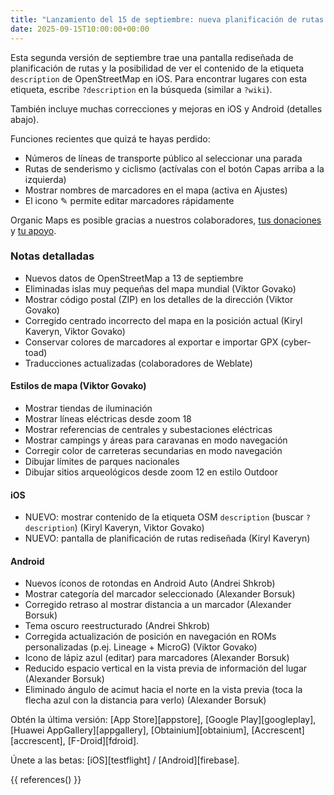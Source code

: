 ```yaml
---
title: "Lanzamiento del 15 de septiembre: nueva planificación de rutas y descripciones OSM"
date: 2025-09-15T10:00:00+00:00
---
```


Esta segunda versión de septiembre trae una pantalla rediseñada de planificación de rutas y la posibilidad de ver el contenido de la etiqueta `description` de OpenStreetMap en iOS. Para encontrar lugares con esta etiqueta, escribe `?description` en la búsqueda (similar a `?wiki`).

También incluye muchas correcciones y mejoras en iOS y Android (detalles abajo).

Funciones recientes que quizá te hayas perdido:
- Números de líneas de transporte público al seleccionar una parada
- Rutas de senderismo y ciclismo (actívalas con el botón Capas arriba a la izquierda)
- Mostrar nombres de marcadores en el mapa (activa en Ajustes)
- El icono ✎ permite editar marcadores rápidamente

Organic Maps es posible gracias a nuestros colaboradores, [tus donaciones](@/donate/index.es.md) y [tu apoyo](@/contribute/index.md).

### Notas detalladas

- Nuevos datos de OpenStreetMap a 13 de septiembre
- Eliminadas islas muy pequeñas del mapa mundial (Viktor Govako)
- Mostrar código postal (ZIP) en los detalles de la dirección (Viktor Govako)
- Corregido centrado incorrecto del mapa en la posición actual (Kiryl Kaveryn, Viktor Govako)
- Conservar colores de marcadores al exportar e importar GPX (cyber-toad)
- Traducciones actualizadas (colaboradores de Weblate)

#### Estilos de mapa (Viktor Govako)

- Mostrar tiendas de iluminación
- Mostrar líneas eléctricas desde zoom 18
- Mostrar referencias de centrales y subestaciones eléctricas
- Mostrar campings y áreas para caravanas en modo navegación
- Corregir color de carreteras secundarias en modo navegación
- Dibujar límites de parques nacionales
- Dibujar sitios arqueológicos desde zoom 12 en estilo Outdoor

#### iOS

- NUEVO: mostrar contenido de la etiqueta OSM `description` (buscar `?description`) (Kiryl Kaveryn, Viktor Govako)
- NUEVO: pantalla de planificación de rutas rediseñada (Kiryl Kaveryn)

#### Android

- Nuevos íconos de rotondas en Android Auto (Andrei Shkrob)
- Mostrar categoría del marcador seleccionado (Alexander Borsuk)
- Corregido retraso al mostrar distancia a un marcador (Alexander Borsuk)
- Tema oscuro reestructurado (Andrei Shkrob)
- Corregida actualización de posición en navegación en ROMs personalizadas (p.ej. Lineage + MicroG) (Viktor Govako)
- Icono de lápiz azul (editar) para marcadores (Alexander Borsuk)
- Reducido espacio vertical en la vista previa de información del lugar (Alexander Borsuk)
- Eliminado ángulo de acimut hacia el norte en la vista previa (toca la flecha azul con la distancia para verlo) (Alexander Borsuk)

Obtén la última versión: [App Store][appstore], [Google Play][googleplay], [Huawei AppGallery][appgallery], [Obtainium][obtainium], [Accrescent][accrescent], [F-Droid][fdroid].

Únete a las betas: [iOS][testflight] / [Android][firebase].

{{ references() }}
